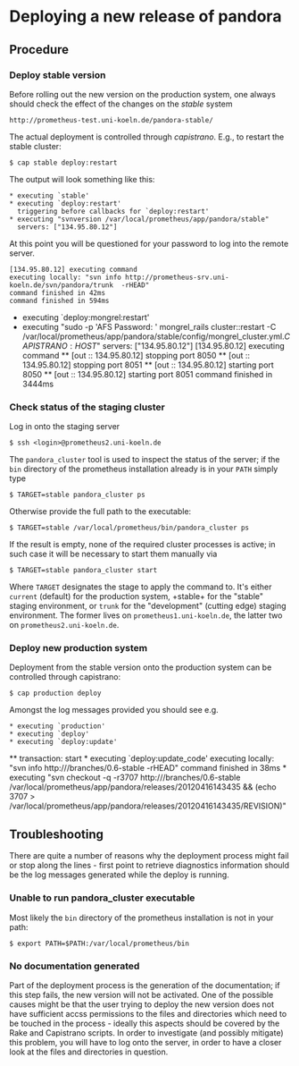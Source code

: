 
# Deploying a new release of pandora

## Procedure

### Deploy stable version

Before rolling out the new version on the production system, one always should
check the effect of the changes on the _stable_ system

    http://prometheus-test.uni-koeln.de/pandora-stable/

The actual deployment is controlled through _capistrano_. E.g., to restart the
stable cluster:

    $ cap stable deploy:restart

The output will look something like this:

    * executing `stable'
    * executing `deploy:restart'
      triggering before callbacks for `deploy:restart'
    * executing "svnversion /var/local/prometheus/app/pandora/stable"
      servers: ["134.95.80.12"]

At this point you will be questioned for your password to log into the remote server.

    [134.95.80.12] executing command
    executing locally: "svn info http://prometheus-srv.uni-koeln.de/svn/pandora/trunk  -rHEAD"
    command finished in 42ms
    command finished in 594ms
  * executing `deploy:mongrel:restart'
  * executing "sudo -p 'AFS Password: ' mongrel_rails cluster::restart -C /var/local/prometheus/app/pandora/stable/config/mongrel_cluster.yml.$CAPISTRANO:HOST$"
    servers: ["134.95.80.12"]
    [134.95.80.12] executing command
 ** [out :: 134.95.80.12] stopping port 8050
 ** [out :: 134.95.80.12] stopping port 8051
 ** [out :: 134.95.80.12] starting port 8050
 ** [out :: 134.95.80.12] starting port 8051
    command finished in 3444ms

### Check status of the staging cluster

Log in onto the staging server

    $ ssh <login>@prometheus2.uni-koeln.de

The ``pandora_cluster`` tool is used to inspect the status of the server; if the
``bin`` directory of the prometheus installation already is in your ``PATH`` simply
type

    $ TARGET=stable pandora_cluster ps

Otherwise provide the full path to the executable:

    $ TARGET=stable /var/local/prometheus/bin/pandora_cluster ps

If the result is empty, none of the required cluster processes is active; in such
case it will be necessary to start them manually via

    $ TARGET=stable pandora_cluster start

Where ``TARGET`` designates the stage to apply the command to. It's either ``current``
(default) for the production system, +stable+ for the "stable" staging environment,
or ``trunk`` for the "development" (cutting edge) staging environment. The former
lives on ``prometheus1.uni-koeln.de``, the latter two on ``prometheus2.uni-koeln.de``.

### Deploy new production system

Deployment from the stable version onto the production system can be controlled
through capistrano:

    $ cap production deploy

Amongst the log messages provided you should see e.g.

    * executing `production'
    * executing `deploy'
    * executing `deploy:update'
   ** transaction: start
    * executing `deploy:update_code'
      executing locally: "svn info http://<pandora SVN root>/branches/0.6-stable  -rHEAD"
      command finished in 38ms
    * executing "svn checkout -q  -r3707 http://<pandora SVN root>/branches/0.6-stable /var/local/prometheus/app/pandora/releases/20120416143435 && (echo 3707 > /var/local/prometheus/app/pandora/releases/20120416143435/REVISION)"


## Troubleshooting

There are quite a number of reasons why the deployment process might fail or stop
along the lines - first point to retrieve diagnostics information should be the
log messages generated while the deploy is running.

### Unable to run pandora_cluster executable

Most likely the ``bin`` directory of the prometheus installation is not in your path:

    $ export PATH=$PATH:/var/local/prometheus/bin

### No documentation generated

Part of the deployment process is the generation of the documentation; if this
step fails, the new version will not be activated. One of the possible causes
might be that the user trying to deploy the new version does not have sufficient
accss permissions to the files and directories which need to be touched in the 
process - ideally this aspects should be covered by the Rake and Capistrano
scripts. In order to investigate (and possibly mitigate) this problem, you
will have to log onto the server, in order to have a closer look at the 
files and directories in question.